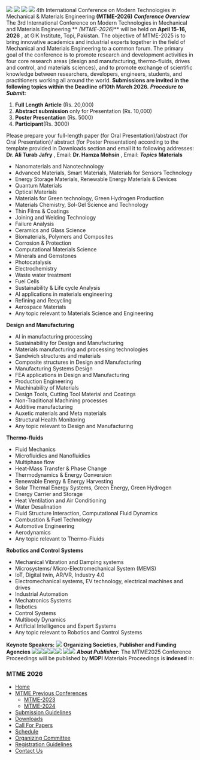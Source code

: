 ![](https://giki.edu.pk/mtme-2025/home/) ![](https://giki.edu.pk/mtme-2025/home/) ![](https://giki.edu.pk/mtme-2025/home/) ![](https://giki.edu.pk/mtme-2025/home/)
4th International Conference on Modern Technologies in Mechanical & Materials Engineering **(MTME-2026)**
**_Conference Overview_**
The 3rd International Conference on Modern Technologies in Mechanical and Materials Engineering ** _(MTME-2026)_** will be held on **April 15-16, 2026** , at GIK Institute, Topi, Pakistan.
The objective of MTME-2025 is to bring innovative academics and industrial experts together in the field of Mechanical and Materials Engineering to a common forum. The primary goal of the conference is to promote research and development activities in four core research areas (design and manufacturing, thermo-fluids, drives and control, and materials sciences), and to promote exchange of scientific knowledge between researchers, developers, engineers, students, and practitioners working all around the world.
**Submissions are invited in the following topics within the Deadline of****10th March 2026****.**
**_Procedure to Submit:_**
  1. **Full Length Article** (Rs. 20,000)
  2. **Abstract submission** only for Presentation (Rs. 10,000)
  3. **Poster Presentation** (Rs. 5000)
  4. **Participant**(Rs. 3000)


Please prepare your full-length paper (for Oral Presentation)/abstract (for Oral Presentation)/ abstract (for Poster Presentation) according to the template provided in Downloads section and email it to following addresses:
**Dr. Ali Turab Jafry** , Email: 
**Dr. Hamza Mohsin** , Email: 
**_Topics_**
**Materials**
  * Nanomaterials and Nanotechnology
  * Advanced Materials, Smart Materials, Materials for Sensors Technology
  * Energy Storage Materials, Renewable Energy Materials & Devices
  * Quantum Materials
  * Optical Materials
  * Materials for Green technology, Green Hydrogen Production
  * Materials Chemistry, Sol-Gel Science and Technology
  * Thin Films & Coatings
  * Joining and Welding Technology
  * Failure Analysis
  * Ceramics and Glass Science
  * Biomaterials, Polymers and Composites
  * Corrosion & Protection
  * Computational Materials Science
  * Minerals and Gemstones
  * Photocatalysis
  * Electrochemistry
  * Waste water treatment
  * Fuel Cells
  * Sustainability & Life cycle Analysis
  * AI applications in materials engineering
  * Refining and Recycling
  * Aerospace Materials
  * Any topic relevant to Materials Science and Engineering


**Design and Manufacturing**
  * AI in manufacturing processing
  * Sustainability for Design and Manufacturing
  * Materials manufacturing and processing technologies
  * Sandwich structures and materials
  * Composite structures in Design and Manufacturing
  * Manufacturing Systems Design
  * FEA applications in Design and Manufacturing
  * Production Engineering
  * Machinability of Materials
  * Design Tools, Cutting Tool Material and Coatings
  * Non-Traditional Machining processes
  * Additive manufacturing
  * Auxetic materials and Meta materials
  * Structural Health Monitoring
  * Any topic relevant to Design and Manufacturing


**Thermo-fluids**
  * Fluid Mechanics
  * Microfluidics and Nanofluidics
  * Multiphase flow
  * Heat-Mass Transfer & Phase Change
  * Thermodynamics & Energy Conversion
  * Renewable Energy & Energy Harvesting
  * Solar Thermal Energy Systems, Green Energy, Green Hydrogen
  * Energy Carrier and Storage
  * Heat Ventilation and Air Conditioning
  * Water Desalination
  * Fluid Structure Interaction, Computational Fluid Dynamics
  * Combustion & Fuel Technology
  * Automotive Engineering
  * Aerodynamics
  * Any topic relevant to Thermo-Fluids


**Robotics and Control Systems**
  * Mechanical Vibration and Damping systems
  * Microsystems/ Micro-Electromechanical System (MEMS)
  * IoT, Digital twin, AR/VR, Industry 4.0
  * Electromechanical systems, EV technology, electrical machines and drives
  * Industrial Automation
  * Mechatronics Systems
  * Robotics
  * Control Systems
  * Multibody Dynamics
  * Artificial Intelligence and Expert Systems
  * Any topic relevant to Robotics and Control Systems


**Keynote Speakers:**
![](https://giki.edu.pk/mtme-2025/home/)
**Organizing Societies, Publisher and Funding Agencies**
![](https://giki.edu.pk/mtme-2025/home/)![](https://giki.edu.pk/mtme-2025/home/)![](https://giki.edu.pk/mtme-2025/home/)![](https://giki.edu.pk/mtme-2025/home/)![](https://giki.edu.pk/mtme-2025/home/)
![](https://giki.edu.pk/mtme-2025/home/)![](https://giki.edu.pk/mtme-2025/home/)
**_About Publisher:_**
The MTME2025 Conference Proceedings will be published by **MDPI** Materials Proceedings is **indexed** in:
### MTME 2026
  * [Home](https://giki.edu.pk/mtme-2025/home/)
  * [MTME Previous Conferences](https://giki.edu.pk/mtme-2025/home/)
    * [MTME-2023](https://giki.edu.pk/mtme-2023/)
    * [MTME-2024](https://giki.edu.pk/mtme-2024/)
  * [Submission Guidelines](https://giki.edu.pk/mtme-2025/paper-submission/)
  * [Downloads](https://giki.edu.pk/mtme-2025/downloads-mtme/)
  * [Call For Papers](https://giki.edu.pk/mtme-2025/call-for-papers/)
  * [Schedule](https://giki.edu.pk/mtme-2025/program-mtme/)
  * [Organizing Committee](https://giki.edu.pk/mtme-2025/organizing-committee-mtme/)
  * [Registration Guidelines](https://giki.edu.pk/mtme-2025/registration-mtme/)
  * [Contact Us](https://giki.edu.pk/mtme-2025/keynote-speakers/)


